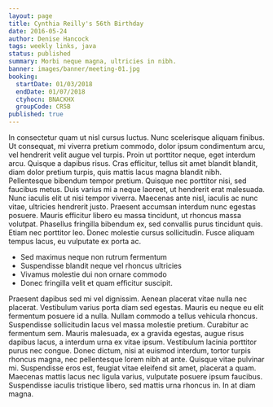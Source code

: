 ```yaml
---
layout: page
title: Cynthia Reilly's 56th Birthday
date: 2016-05-24
author: Denise Hancock
tags: weekly links, java
status: published
summary: Morbi neque magna, ultricies in nibh.
banner: images/banner/meeting-01.jpg
booking:
  startDate: 01/03/2018
  endDate: 01/07/2018
  ctyhocn: BNACKHX
  groupCode: CR5B
published: true
---
```

In consectetur quam ut nisl cursus luctus. Nunc scelerisque aliquam finibus. Ut consequat, mi viverra pretium commodo, dolor ipsum condimentum arcu, vel hendrerit velit augue vel turpis. Proin ut porttitor neque, eget interdum arcu. Quisque a dapibus risus. Cras efficitur, tellus sit amet blandit blandit, diam dolor pretium turpis, quis mattis lacus magna blandit nibh. Pellentesque bibendum tempor pretium. Quisque nec porttitor nisi, sed faucibus metus.
Duis varius mi a neque laoreet, ut hendrerit erat malesuada. Nunc iaculis elit ut nisi tempor viverra. Maecenas ante nisl, iaculis ac nunc vitae, ultricies hendrerit justo. Praesent accumsan interdum nunc egestas posuere. Mauris efficitur libero eu massa tincidunt, ut rhoncus massa volutpat. Phasellus fringilla bibendum ex, sed convallis purus tincidunt quis. Etiam nec porttitor leo. Donec molestie cursus sollicitudin. Fusce aliquam tempus lacus, eu vulputate ex porta ac.

* Sed maximus neque non rutrum fermentum
* Suspendisse blandit neque vel rhoncus ultricies
* Vivamus molestie dui non ornare commodo
* Donec fringilla velit et quam efficitur suscipit.

Praesent dapibus sed mi vel dignissim. Aenean placerat vitae nulla nec placerat. Vestibulum varius porta diam sed egestas. Mauris eu neque eu elit fermentum posuere id a nulla. Nullam commodo a tellus vehicula rhoncus. Suspendisse sollicitudin lacus vel massa molestie pretium. Curabitur ac fermentum sem. Mauris malesuada, ex a gravida egestas, augue risus dapibus lacus, a interdum urna ex vitae ipsum. Vestibulum lacinia porttitor purus nec congue. Donec dictum, nisi at euismod interdum, tortor turpis rhoncus magna, nec pellentesque lorem nibh at ante. Quisque vitae pulvinar mi. Suspendisse eros est, feugiat vitae eleifend sit amet, placerat a quam. Maecenas mattis lacus nec ligula varius, vulputate posuere ipsum faucibus. Suspendisse iaculis tristique libero, sed mattis urna rhoncus in. In at diam magna.
